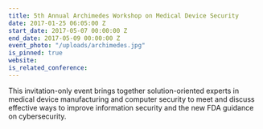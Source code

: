 ```yaml
---
title: 5th Annual Archimedes Workshop on Medical Device Security
date: 2017-01-25 06:05:00 Z
start_date: 2017-05-07 00:00:00 Z
end_date: 2017-05-09 00:00:00 Z
event_photo: "/uploads/archimedes.jpg"
is_pinned: true
website: 
is_related_conference: 
---
```


This invitation-only event brings together solution-oriented experts in medical device manufacturing and computer security to meet and discuss effective ways to improve information security and the new FDA guidance on cybersecurity.